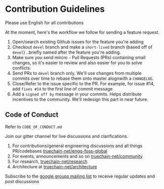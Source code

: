# Contribution Guidelines

Please use English for all contributions

At the moment, here's the workflow we follow for sending a feature request.

1. Open/search existing Github issues for the feature you're adding
2. Checkout `devel` branch and make a `short-lived` branch (based off of `devel`) ..briefly named after the feature you're adding.
3. Make sure you send mircro - Pull Requests (PRs) containing small changes, so it's easier to review and also easier for you to solve conflicts.
4. Send PRs to `devel` branch only. We'll use changes from multiple commits over time to rebase them onto master alognwith a `CHANGELOG`.
5. Close/Refer to the issue specific to the PR. For example, for issue #14, add `fixes #14` to the first line of commit message
6. Add a `signed off by` message in your commits. Helps distribute incentives to the community. We'll redesign this part in near future.


## Code of Conduct 

Refer to `CODE_OF_CONDUCT.md`

Join our gitter channel for live discussions and clarifications.

1. For contributions/general engineering discussions and all things PR/codebases [truechain-net/engg-foss-global](https://gitter.im/truechain-net/engg-foss-global)
2. For events, announcements and so on [truechain-net/community](https://gitter.im/truechain-net/community)
3. For research, [truechain-net/research](https://gitter.im/truechain-net/research)
4. Architecture at [truechain-net/architecture](https://gitter.im/truechain-net/architecture)

Subscribe to the [google groups mailing list](https://groups.google.com/forum/#!forum/truechain) to receive regular updates and post discussions 
